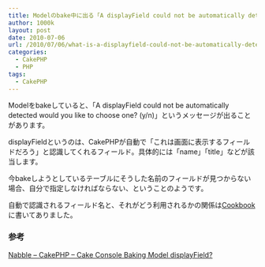 ```yaml
---
title: Modelのbake中に出る「A displayField could not be automatically detected」とは？
author: 1000k
layout: post
date: 2010-07-06
url: /2010/07/06/what-is-a-displayfield-could-not-be-automatically-detected/
categories:
  - CakePHP
  - PHP
tags:
  - CakePHP
---
```

Modelをbakeしていると、「A displayField could not be automatically detected would you like to choose one? (y/n)」というメッセージが出ることがあります。

displayFieldというのは、CakePHPが自動で「これは画面に表示するフィールドだろう」と認識してくれるフィールド。具体的には「name」「title」などが該当します。

今bakeしようとしているテーブルにそうした名前のフィールドが見つからない場合、自分で指定しなければならない、ということのようです。

自動で認識されるフィールド名と、それがどう利用されるかの関係は<a href="http://book.cakephp.org/ja/view/1014/Titles" onclick="_gaq.push(['_trackEvent', 'outbound-article', 'http://book.cakephp.org/ja/view/1014/Titles', 'Cookbook']);" title="タイトル :: データベースのテーブルを作成する :: モデル :: CakePHPによる開発 :: マニュアル :: 1.3コレクション :: The Cookbook">Cookbook</a>に書いてありました。

### 参考

<a href="http://cakephp.19694.n2.nabble.com/Cake-Console-Baking-Model-displayField-td4976131.html" onclick="_gaq.push(['_trackEvent', 'outbound-article', 'http://cakephp.19694.n2.nabble.com/Cake-Console-Baking-Model-displayField-td4976131.html', 'Nabble &#8211; CakePHP &#8211; Cake Console Baking Model displayField?']);" title="Nabble - CakePHP - Cake Console Baking Model displayField?">Nabble &#8211; CakePHP &#8211; Cake Console Baking Model displayField?</a>